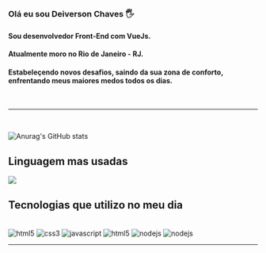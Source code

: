 ### Olá eu sou Deiverson Chaves 🖐️
####
####
#### Sou desenvolvedor Front-End com VueJs.
#### Atualmente moro no Rio de Janeiro - RJ.
#### Estabeleçendo novos desafios, saindo da sua zona de conforto, enfrentando meus maiores medos todos os dias.


<br>
<hr>
<br>


![Anurag's GitHub stats](https://github-readme-stats.vercel.app/api?username=DeiversonTI&show_icons=true&theme=radical)
## Linguagem mas usadas
![](https://github-readme-stats.vercel.app/api/top-langs/?username=DeiversonTI&theme=blue-green)




## Tecnologias que utilizo no meu dia
<div style="display:inline-block"><br/>
    <img align="center" alt="html5" src="https://img.shields.io/badge/Vue.js-35495E?style=for-the-badge&logo=vue.js&logoColor=4FC08D" />
     <img align="center" alt="css3" src="https://img.shields.io/badge/CSS-239120?&style=for-the-badge&logo=css3&logoColor=white" />
     <img align="center" alt="javascript" src="https://img.shields.io/badge/JavaScript-F7DF1E?style=for-the-badge&logo=javascript&logoColor=black" />
      <img align="center" alt="html5" src="https://img.shields.io/badge/HTML5-E34F26?style=for-the-badge&logo=html5&logoColor=white" />
      <img align="center" alt="nodejs" src="https://img.shields.io/badge/node.js-6DA55F?style=for-the-badge&logo=node.js&logoColor=white" />
      <img align="center" alt="nodejs" src="https://img.shields.io/badge/Sass-CC6699?style=for-the-badge&logo=sass&logoColor=white" />
      
      
</div>


<br />
<hr>
<br />
